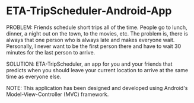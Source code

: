 # ETA-TripScheduler-Android-App

PROBLEM:
Friends schedule short trips all of the time. People go to lunch, dinner, a night out on the town, to the
movies, etc. The problem is, there is always that one person who is always late and makes everyone
wait. Personally, I never want to be the first person there and have to wait 30 minutes for the last
person to arrive.

SOLUTION:
ETA-TripScheduler, an app for you and your friends that predicts when you should leave your current location to arrive
at the same time as everyone else.

NOTE: This application has been designed and developed using Android's Model-View-Controller (MVC) framework. 
